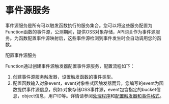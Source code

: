 # 事件源服务

 


事件源服务是所有可以触发函数执行的服务集合。您可以将这些服务配置为Function函数的事件源，公测期间，提供OSS对象存储，API网关作为事件源服务。为函数配置事件源映射后，这些事件源检测到事件发生时会自动调用您的函数。

 

配置事件源服务

Function通过创建事件源触发器配置事件源服务，配置流程如下：

1. 创建事件源服务触发器，设置触发函数的事件类型。
2. 配置函数输入对象event，event对象格式因触发器而异，您编写的event为函数提供事件源信息，例如:对象存储OSS事件源，event包含指定的bucket信息，object信息，用户ID等。详情请参阅[处理程序](../../../../../Function-Service/Operation-Guide/buildfunction/programming-model/processing-program.md)和[配置触发器和事件格式](../../../invokefunction/triggermanagement/configtigger-event.md)。
